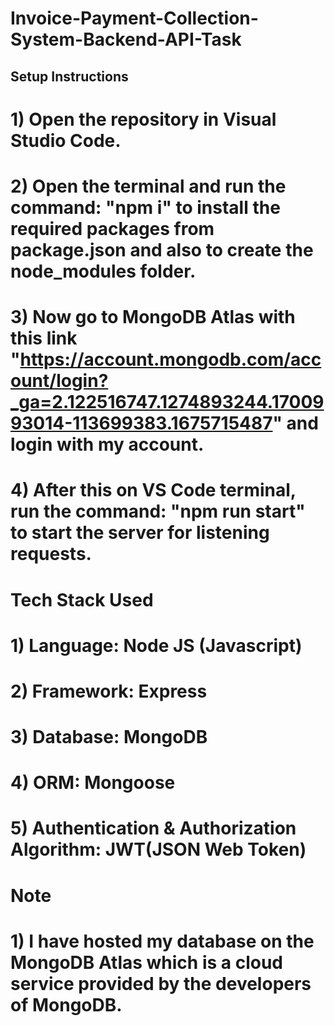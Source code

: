 # Invoice-Payment-Collection-System-Backend-API-Task

## Setup Instructions

# 1) Open the repository in Visual Studio Code.
# 2) Open the terminal and run the command: "npm i" to install the required packages from package.json and also to create the node_modules folder.
# 3) Now go to MongoDB Atlas with this link "https://account.mongodb.com/account/login?_ga=2.122516747.1274893244.1700993014-113699383.1675715487" and login with my account.
# 4) After this on VS Code terminal, run the command: "npm run start" to start the server for listening requests.

# Tech Stack Used

# 1) Language: Node JS (Javascript)
# 2) Framework: Express
# 3) Database: MongoDB
# 4) ORM: Mongoose
# 5) Authentication & Authorization Algorithm: JWT(JSON Web Token)

# Note

# 1) I have hosted my database on the MongoDB Atlas which is a cloud service provided by the developers of MongoDB.
